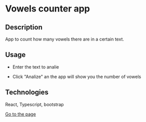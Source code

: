 # Vowels counter app

## Description

App to count how many vowels there are in a certain text.

## Usage

- Enter the text to analie

- Click "Analize" an the app will show you the number of vowels

## Technologies

React, Typescript, bootstrap

[Go to the page](https://portfolio-jeferson-vowels-counter.netlify.app/ 'Vowels counter app')
